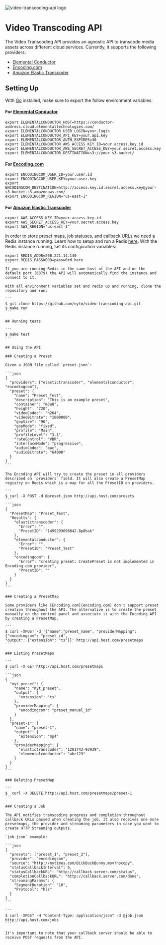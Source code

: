
![video-transcoding-api logo](https://cloud.githubusercontent.com/assets/244265/14191217/ae825932-f764-11e5-8eb3-d070aa8f2676.png)

# Video Transcoding API

The Video Transcoding API provides an agnostic API to transcode media assets across different cloud services. Currently, it supports the following providers:

- [Elemental Conductor](http://www.elementaltechnologies.com/products/elemental-conductor)
- [Encoding.com](encoding.com)
- [Amazon Elastic Transcoder](https://aws.amazon.com/elastictranscoder/)

## Setting Up

With [Go](https://golang.org/dl/) installed, make sure to export the follow environment variables:

#### For [Elemental Conductor](http://www.elementaltechnologies.com/products/elemental-conductor)

```
export ELEMENTALCONDUCTOR_HOST=https://conductor-address.cloud.elementaltechnologies.com/
export ELEMENTALCONDUCTOR_USER_LOGIN=your.login
export ELEMENTALCONDUCTOR_API_KEY=your.api.key
export ELEMENTALCONDUCTOR_AUTH_EXPIRES=30
export ELEMENTALCONDUCTOR_AWS_ACCESS_KEY_ID=your.access.key.id
export ELEMENTALCONDUCTOR_AWS_SECRET_ACCESS_KEY=your.secret.access.key
export ELEMENTALCONDUCTOR_DESTINATION=s3://your-s3-bucket/
```

#### For [Encoding.com](encoding.com)

```
export ENCODINGCOM_USER_ID=your.user.id
export ENCODINGCOM_USER_KEY=your.user.key
export ENCODINGCOM_DESTINATION=http://access.key.id:secret.access.key@your-s3-bucket.s3.amazonaws.com/
export ENCODINGCOM_REGION="us-east-1"
```

#### For [Amazon Elastic Transcoder](https://aws.amazon.com/elastictranscoder/)

```
export AWS_ACCESS_KEY_ID=your.access.key.id
export AWS_SECRET_ACCESS_KEY=your.secret.access.key
export AWS_REGION="us-east-1"
```

In order to store preset maps, job statuses, and callback URLs we need a Redis instance running. Learn how to setup and run a Redis [here](http://redis.io/topics/quickstart). With the Redis instance running, set its configuration variables:

````
export REDIS_ADDR=200.221.14.140
export REDIS_PASSWORD=p4ssw0rd.here
```
If you are running Redis in the same host of the API and on the default port (6379) the API will automatically find the instance and connect to it. 

With all environment variables set and redis up and running, clone the repository and run:

```
$ git clone https://github.com/nytm/video-transcoding-api.git
$ make run
```

## Running tests

```
$ make test
```

## Using the API

### Creating a Preset

Given a JSON file called `preset.json`:

```json
{
  "providers": ["elastictranscoder", "elementalconductor", "encodingcom"],
  "preset": {
    "name": "Preset_Test",
    "description": "This is an example preset",
    "container": "m3u8",
    "height": "720",
    "videoCodec": "h264",
    "videoBitrate": "1000000",
    "gopSize": "90",
    "gopMode": "fixed",
    "profile": "Main",
    "profileLevel": "3.1",
    "rateControl": "VBR",
    "interlaceMode": "progressive",
    "audioCodec": "aac",
    "audioBitrate": "64000"
  }
}
```

The Encoding API will try to create the preset in all providers described on `providers` field. It will also create a PresetMap registry on Redis which is a map for all the PresetID on providers.

```
$ curl -X POST -d @preset.json http://api.host.com/presets
```
```json
{
  "PresetMap": "Preset_Test",
  "Results": {
    "elastictranscoder": {
      "Error": "",
      "PresetID": "1459293696042-8p8hak"
    },
    "elementalconductor": {
      "Error": "",
      "PresetID": "Preset_Test"
    },
    "encodingcom": {
      "Error": "creating preset: CreatePreset is not implemented in Encoding.com provider",
      "PresetID": ""
    }
  }
}
```

### Creating a PresetMap

Some providers like [Encoding.com](encoding.com) don't support preset creation throughout the API. The alternative is to create the preset manually on the control panel and associate it with the Encoding API by creating a PresetMap.

```
$ curl -XPOST -d '{"name":"preset_name", "providerMapping": {"encodingcom": "preset_id",
"output": {"extension": "ts"}}' http://api.host.com/presetmaps
```

### Listing PresetMaps

```
$ curl -X GET http://api.host.com/presetmaps
```
```json
{
  "nyt_preset": {
    "name": "nyt_preset",
    "output": {
      "extension": "ts"
    },
    "providerMapping": {
      "encodingcom": "preset_manual_id"
    }
  },
  "preset-1": {
    "name": "preset-1",
    "output": {
      "extension": "mp4"
    },
    "providerMapping": {
      "elastictranscoder": "1281742-93939",
      "elementalconductor": "abc123"
    }
  }
}
```

### Deleting PresetMap

```
$  curl -X DELETE http://api.host.com/presetmaps/preset-1
```

### Creating a Job

The API notifies transcoding progress and completion throughout callback URLs passed when creating the job. It also receives one more presetmaps, the provider and streaming parameters in case you want to create HTTP Streaming outputs.

`job.json` example:

```json
{
  "presets": ["preset_1", "preset_2"],
  "provider": "encodingcom",
  "source": "http://nytimes.com/BickBuckBunny.mov?nocopy",
  "statusCallbackInterval": 5,
  "statusCallbackURL": "http://callback.server.com/status",
  "completionCallbackURL": "http://callback.server.com/done",
  "streamingParams": {
    "SegmentDuration": "10",
    "Protocol": "hls"
  }
}
```

```
$ curl -XPOST -H "Content-Type: application/json" -d @job.json  http://api.host.com/jobs
```

It's important to note that your callback server should be able to receive POST requests from the API.
